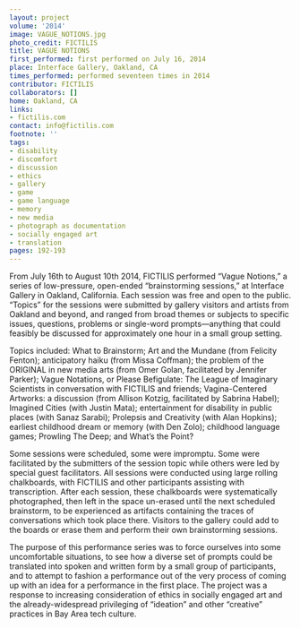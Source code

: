 ```yaml
---
layout: project
volume: '2014'
image: VAGUE_NOTIONS.jpg
photo_credit: FICTILIS
title: VAGUE NOTIONS
first_performed: first performed on July 16, 2014
place: Interface Gallery, Oakland, CA
times_performed: performed seventeen times in 2014
contributor: FICTILIS
collaborators: []
home: Oakland, CA
links:
- fictilis.com
contact: info@fictilis.com
footnote: ''
tags:
- disability
- discomfort
- discussion
- ethics
- gallery
- game
- game language
- memory
- new media
- photograph as documentation
- socially engaged art
- translation
pages: 192-193
---
```


From July 16th to August 10th 2014, FICTILIS performed “Vague Notions,” a series of low-pressure, open-ended “brainstorming sessions,” at Interface Gallery in Oakland, California. Each session was free and open to the public. “Topics” for the sessions were submitted by gallery visitors and artists from Oakland and beyond, and ranged from broad themes or subjects to specific issues, questions, problems or single-word prompts—anything that could feasibly be discussed for approximately one hour in a small group setting.

Topics included: What to Brainstorm; Art and the Mundane (from Felicity Fenton); anticipatory haiku (from Missa Coffman); the problem of the ORIGINAL in new media arts (from Omer Golan, facilitated by Jennifer Parker); Vague Notations, or Please Befigulate: The League of Imaginary Scientists in conversation with FICTILIS and friends; Vagina-Centered Artworks: a discussion (from Allison Kotzig, facilitated by Sabrina Habel); Imagined Cities (with Justin Mata); entertainment for disability in public places (with Sanaz Sarabi); Prolepsis and Creativity (with Alan Hopkins); earliest childhood dream or memory (with Den Zolo); childhood language games; Prowling The Deep; and What’s the Point?

Some sessions were scheduled, some were impromptu. Some were facilitated by the submitters of the session topic while others were led by special guest facilitators. All sessions were conducted using large rolling chalkboards, with FICTILIS and other participants assisting with transcription. After each session, these chalkboards were systematically photographed, then left in the space un-erased until the next scheduled brainstorm, to be experienced as artifacts containing the traces of conversations which took place there. Visitors to the gallery could add to the boards or erase them and perform their own brainstorming sessions.

The purpose of this performance series was to force ourselves into some uncomfortable situations, to see how a diverse set of prompts could be translated into spoken and written form by a small group of participants, and to attempt to fashion a performance out of the very process of coming up with an idea for a performance in the first place. The project was a response to increasing consideration of ethics in socially engaged art and the already-widespread privileging of “ideation” and other “creative” practices in Bay Area tech culture.
